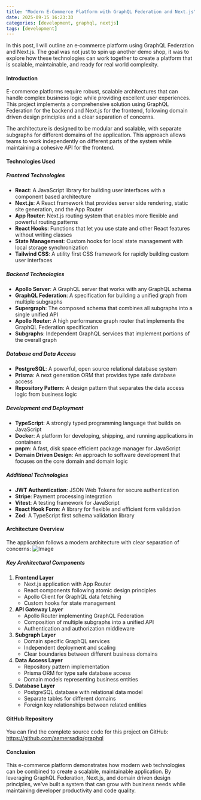 ```yaml
---
title: "Modern E-Commerce Platform with GraphQL Federation and Next.js"
date: 2025-09-15 16:23:33
categories: [development, graphql, nextjs]
tags: [development]
---
```


In this post, I will outline an e‑commerce platform using GraphQL Federation and Next.js. The goal was not just to spin up another demo shop, it was to explore how these technologies can work together to create a platform that is scalable, maintainable, and ready for real world complexity.

<h4>Introduction</h4>

E-commerce platforms require robust, scalable architectures that can handle complex business logic while providing excellent user experiences. This project implements a comprehensive solution using GraphQL Federation for the backend and Next.js for the frontend, following domain driven design principles and a clear separation of concerns.

The architecture is designed to be modular and scalable, with separate subgraphs for different domains of the application. This approach allows teams to work independently on different parts of the system while maintaining a cohesive API for the frontend.

<h4>Technologies Used</h4>
<h5>Frontend Technologies</h5>
<ul>
  <li><strong>React</strong>: A JavaScript library for building user interfaces with a component based architecture</li>
  <li><strong>Next.js</strong>: A React framework that provides server side rendering, static site generation, and the App Router</li>
  <li><strong>App Router</strong>: Next.js routing system that enables more flexible and powerful routing patterns</li>
  <li><strong>React Hooks</strong>: Functions that let you use state and other React features without writing classes</li>
  <li><strong>State Management</strong>: Custom hooks for local state management with local storage synchronization</li>
  <li><strong>Tailwind CSS</strong>: A utility first CSS framework for rapidly building custom user interfaces</li>
</ul>
<h5>Backend Technologies</h5>
<ul>
  <li><strong>Apollo Server</strong>: A GraphQL server that works with any GraphQL schema</li>
  <li><strong>GraphQL Federation</strong>: A specification for building a unified graph from multiple subgraphs</li>
  <li><strong>Supergraph</strong>: The composed schema that combines all subgraphs into a single unified API</li>
  <li><strong>Apollo Router</strong>: A high performance graph router that implements the GraphQL Federation specification</li>
  <li><strong>Subgraphs</strong>: Independent GraphQL services that implement portions of the overall graph</li>
</ul>
<h5>Database and Data Access</h5>
<ul>
  <li><strong>PostgreSQL</strong>: A powerful, open source relational database system</li>
  <li><strong>Prisma</strong>: A next generation ORM that provides type safe database access</li>
  <li><strong>Repository Pattern</strong>: A design pattern that separates the data access logic from business logic</li>
</ul>

<h5>Development and Deployment</h5>
<ul>
  <li><strong>TypeScript</strong>: A strongly typed programming language that builds on JavaScript</li>
  <li><strong>Docker</strong>: A platform for developing, shipping, and running applications in containers</li>
  <li><strong>pnpm</strong>: A fast, disk space efficient package manager for JavaScript</li>
  <li><strong>Domain Driven Design</strong>: An approach to software development that focuses on the core domain and domain logic</li>
</ul>
<h5>Additional Technologies</h5>
<ul>
  <li><strong>JWT Authentication</strong>: JSON Web Tokens for secure authentication</li>
  <li><strong>Stripe</strong>: Payment processing integration</li>
  <li><strong>Vitest</strong>: A testing framework for JavaScript</li>
  <li><strong>React Hook Form</strong>: A library for flexible and efficient form validation</li>
  <li><strong>Zod</strong>: A TypeScript first schema validation library</li>
</ul>

<h4>Architecture Overview</h4>
The application follows a modern architecture with clear separation of concerns:
<img src="{{ site.baseurl }}/images/blog//ecommerce/ecommerce-archi.PNG" class="eightypercentage-image" alt="Image">

<h5>Key Architectural Components</h5>
<ol>
  <li>
    <strong>Frontend Layer</strong>
    <ul>
      <li>Next.js application with App Router</li>
      <li>React components following atomic design principles</li>
      <li>Apollo Client for GraphQL data fetching</li>
      <li>Custom hooks for state management</li>
    </ul>
  </li>
  <li>
    <strong>API Gateway Layer</strong>
    <ul>
      <li>Apollo Router implementing GraphQL Federation</li>
      <li>Composition of multiple subgraphs into a unified API</li>
      <li>Authentication and authorization middleware</li>
    </ul>
  </li>
  <li>
    <strong>Subgraph Layer</strong>
    <ul>
      <li>Domain specific GraphQL services</li>
      <li>Independent deployment and scaling</li>
      <li>Clear boundaries between different business domains</li>
    </ul>
  </li>
  <li>
    <strong>Data Access Layer</strong>
    <ul>
      <li>Repository pattern implementation</li>
      <li>Prisma ORM for type safe database access</li>
      <li>Domain models representing business entities</li>
    </ul>
  </li>
  <li>
    <strong>Database Layer</strong>
    <ul>
      <li>PostgreSQL database with relational data model</li>
      <li>Separate tables for different domains</li>
      <li>Foreign key relationships between related entities</li>
    </ul>
  </li>
</ol>

<h4>GitHub Repository</h4>
You can find the complete source code for this project on GitHub:  
<a href="https://github.com/aamersadiq/graphql" target="_blank">https://github.com/aamersadiq/graphql</a>

<h4>Conclusion</h4>

This e-commerce platform demonstrates how modern web technologies can be combined to create a scalable, maintainable application. By leveraging GraphQL Federation, Next.js, and domain driven design principles, we've built a system that can grow with business needs while maintaining developer productivity and code quality.
